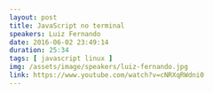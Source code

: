 ```yaml
---
layout: post
title: JavaScript no terminal
speakers: Luiz Fernando
date: 2016-06-02 23:49:14
duration: 25:34
tags: [ javascript linux ]
img: /assets/image/speakers/luiz-fernando.jpg
link: https://www.youtube.com/watch?v=cNRXqRWdni0
---
```

